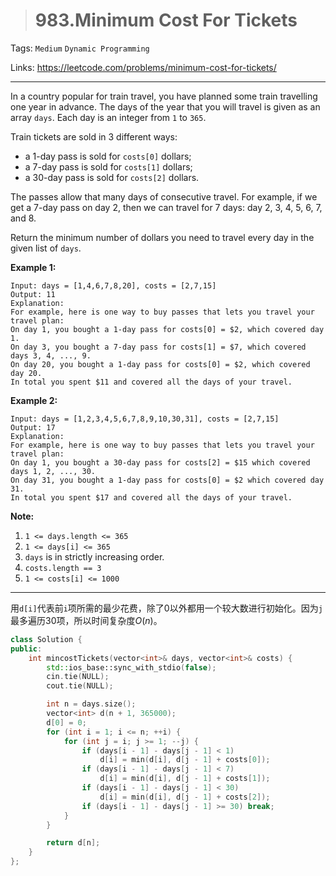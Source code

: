 > # 983.Minimum Cost For Tickets

Tags: `Medium` `Dynamic Programming`

Links: https://leetcode.com/problems/minimum-cost-for-tickets/

------

In a country popular for train travel, you have planned some train travelling one year in advance. The days of the year that you will travel is given as an array `days`. Each day is an integer from `1` to `365`.

Train tickets are sold in 3 different ways:

- a 1-day pass is sold for `costs[0]` dollars;
- a 7-day pass is sold for `costs[1]` dollars;
- a 30-day pass is sold for `costs[2]` dollars.

The passes allow that many days of consecutive travel. For example, if we get a 7-day pass on day 2, then we can travel for 7 days: day 2, 3, 4, 5, 6, 7, and 8.

Return the minimum number of dollars you need to travel every day in the given list of `days`.

**Example 1:**

```
Input: days = [1,4,6,7,8,20], costs = [2,7,15]
Output: 11
Explanation: 
For example, here is one way to buy passes that lets you travel your travel plan:
On day 1, you bought a 1-day pass for costs[0] = $2, which covered day 1.
On day 3, you bought a 7-day pass for costs[1] = $7, which covered days 3, 4, ..., 9.
On day 20, you bought a 1-day pass for costs[0] = $2, which covered day 20.
In total you spent $11 and covered all the days of your travel.
```

**Example 2:**

```
Input: days = [1,2,3,4,5,6,7,8,9,10,30,31], costs = [2,7,15]
Output: 17
Explanation: 
For example, here is one way to buy passes that lets you travel your travel plan:
On day 1, you bought a 30-day pass for costs[2] = $15 which covered days 1, 2, ..., 30.
On day 31, you bought a 1-day pass for costs[0] = $2 which covered day 31.
In total you spent $17 and covered all the days of your travel.
```

**Note:**

1. `1 <= days.length <= 365`
2. `1 <= days[i] <= 365`
3. `days` is in strictly increasing order.
4. `costs.length == 3`
5. `1 <= costs[i] <= 1000`

------

用`d[i]`代表前`i`项所需的最少花费，除了0以外都用一个较大数进行初始化。因为`j`最多遍历30项，所以时间复杂度$O(n)$。

```c++
class Solution {
public:
    int mincostTickets(vector<int>& days, vector<int>& costs) {
        std::ios_base::sync_with_stdio(false);
        cin.tie(NULL);
        cout.tie(NULL);

        int n = days.size();
        vector<int> d(n + 1, 365000);
        d[0] = 0;
        for (int i = 1; i <= n; ++i) {
            for (int j = i; j >= 1; --j) {
                if (days[i - 1] - days[j - 1] < 1)
                    d[i] = min(d[i], d[j - 1] + costs[0]);
                if (days[i - 1] - days[j - 1] < 7)
                    d[i] = min(d[i], d[j - 1] + costs[1]);
                if (days[i - 1] - days[j - 1] < 30)
                    d[i] = min(d[i], d[j - 1] + costs[2]);
                if (days[i - 1] - days[j - 1] >= 30) break;
            }
        }

        return d[n];
    }
};
```

